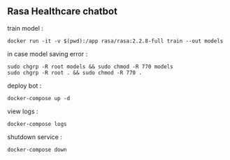 ## Rasa Healthcare chatbot

train model :
```
docker run -it -v $(pwd):/app rasa/rasa:2.2.8-full train --out models
```
in case model saving error :
```
sudo chgrp -R root models && sudo chmod -R 770 models
sudo chgrp -R root . && sudo chmod -R 770 .
```
deploy bot :
```
docker-compose up -d
```
view logs :
```
docker-compose logs
```
shutdown service :
```
docker-compose down
```